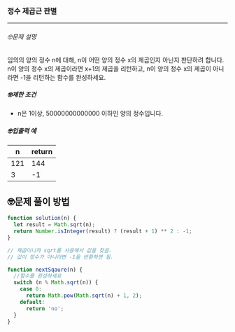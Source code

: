 ### 정수 제곱근 판별

---

###### 🤓문제 설명

임의의 양의 정수 n에 대해, n이 어떤 양의 정수 x의 제곱인지 아닌지 판단하려 합니다.
n이 양의 정수 x의 제곱이라면 x+1의 제곱을 리턴하고, n이 양의 정수 x의 제곱이 아니라면 -1을 리턴하는 함수를 완성하세요.

##### 🤓제한 조건

- n은 1이상, 50000000000000 이하인 양의 정수입니다.

##### 🤓입출력 예

| n   | return |
| --- | ------ |
| 121 | 144    |
| 3   | -1     |

## 🤓문제 풀이 방법

```javascript
function solution(n) {
  let result = Math.sqrt(n);
  return Number.isInteger(result) ? (result + 1) ** 2 : -1;
}

// 제곱이니까 sqrt를 사용해서 값을 찾음.
// 값이 정수가 아니라면 -1을 반환하면 됨.
```

```javascript
function nextSqaure(n) {
  //함수를 완성하세요
  switch (n % Math.sqrt(n)) {
    case 0:
      return Math.pow(Math.sqrt(n) + 1, 2);
    default:
      return 'no';
  }
}
```
